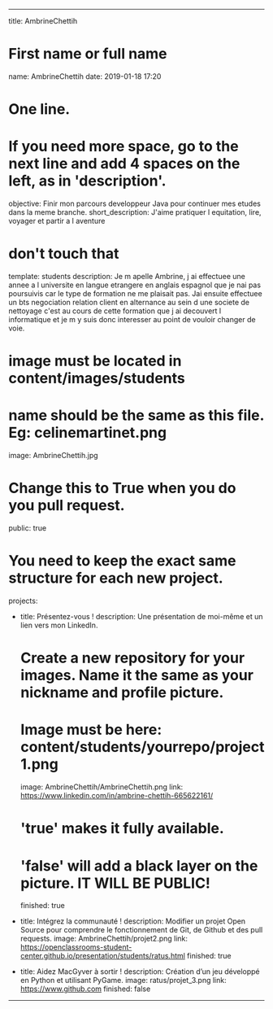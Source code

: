 ---

title: AmbrineChettih

# First name or full name
name: AmbrineChettih
date: 2019-01-18 17:20

# One line.
# If you need more space, go to the next line and add 4 spaces on the left, as in 'description'.
objective: Finir mon parcours developpeur Java pour continuer mes etudes dans la meme branche.
short_description: J'aime pratiquer l equitation, lire, voyager et partir a l aventure

# don't touch that
template: students
description:
    Je m apelle Ambrine, j ai effectuee une annee a l universite en langue 
	etrangere en anglais espagnol que je nai pas poursuivis car le type de 
	formation ne me plaisait pas. Jai ensuite effectuee un bts negociation 
	relation client en alternance au sein d une societe de nettoyage c'est 
	au cours de cette formation que j ai decouvert l informatique et 
	je m y suis donc interesser au point de vouloir changer de voie.

# image must be located in content/images/students
# name should be the same as this file. Eg: celinemartinet.png
image: AmbrineChettih.jpg

# Change this to True when you do you pull request.
public: true

# You need to keep the exact same structure for each new project.
projects:
  - title: Présentez-vous !
    description: Une présentation de moi-même et un lien vers mon LinkedIn.
    # Create a new repository for your images. Name it the same as your nickname and profile picture.
    # Image must be here: content/students/yourrepo/project1.png
    image: AmbrineChettih/AmbrineChettih.png
    link: https://www.linkedin.com/in/ambrine-chettih-665622161/
    # 'true' makes it fully available.
    # 'false' will add a black layer on the picture. IT WILL BE PUBLIC!
    finished: true
	
  - title: Intégrez la communauté !
    description: Modifier un projet Open Source pour comprendre le fonctionnement de Git, de Github et des pull requests. 
    image: AmbrineChettih/projet2.png
    link: https://openclassrooms-student-center.github.io/presentation/students/ratus.html
    finished: true
	
  - title: Aidez MacGyver à sortir !
    description: Création d’un jeu développé en Python et utilisant PyGame.
    image: ratus/projet_3.png
    link: https://www.github.com
    finished: false
---